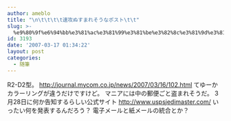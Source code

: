 ```yaml
---
author: ameblo
title: "\n\t\t\t\t速攻ぬすまれそうなポスト\t\t"
slug: >-
  %e9%80%9f%e6%94%bb%e3%81%ac%e3%81%99%e3%81%be%e3%82%8c%e3%81%9d%e3%81%86%e3%81%aa%e3%83%9d%e3%82%b9%e3%83%88
id: 3193
date: '2007-03-17 01:34:22'
layout: post
categories:
  - 随筆
---
```


R2-D2型。 http://journal.mycom.co.jp/news/2007/03/16/102.html てゆーかカラーリングが違うだけですけど。 マニアには中の郵便ごと盗まれそうだ。 3月28日に何か告知するらしい公式サイト http://www.uspsjedimaster.com/ いったい何を発表するんだろう？ 電子メールと紙メールの統合とか？
